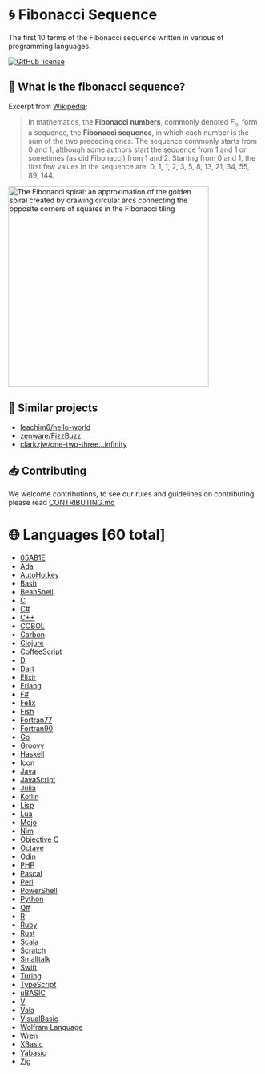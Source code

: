 # 🌀 Fibonacci Sequence

The first 10 terms of the Fibonacci sequence written in various of programming languages.

[![GitHub license](https://img.shields.io/github/license/diamond-ore/Fibonacci-Sequence)](https://img.shields.io/github/license/diamond-ore/Fibonacci-Sequence)

## 🤔 What is the fibonacci sequence?

Excerpt from [Wikipedia](https://en.wikipedia.org/wiki/Fibonacci_sequence):

> In mathematics, the **Fibonacci numbers**, commonly denoted $F_n$, form a sequence, the **Fibonacci sequence**, in which each number is the sum of the two preceding ones. The sequence commonly starts from 0 and 1, although some authors start the sequence from 1 and 1 or sometimes (as did Fibonacci) from 1 and 2. Starting from 0 and 1, the first few values in the sequence are: 0, 1, 1, 2, 3, 5, 8, 13, 21, 34, 55, 89, 144.

<image src="https://upload.wikimedia.org/wikipedia/commons/thumb/b/b9/Fibonacci_Spiral.svg/1920px-Fibonacci_Spiral.svg.png" width="400" alt="The Fibonacci spiral: an approximation of the golden spiral created by drawing circular arcs connecting the opposite corners of squares in the Fibonacci tiling" title="Fibonacci Spiral">

## 🌳 Similar projects

- [leachim6/hello-world](https://github.com/leachim6/hello-world)
- [zenware/FizzBuzz](https://github.com/zenware/FizzBuzz)
- [clarkzjw/one-two-three...infinity](https://github.com/clarkzjw/one-two-three...infinity)

## 📥 Contributing

We welcome contributions, to see our rules and guidelines on contributing please read [CONTRIBUTING.md](CONTRIBUTING.md)

# 🌐 Languages <!-- Languages start -->[60 total]

- [05AB1E](./src/%23/05AB1E)
- [Ada](./src/A/Ada)
- [AutoHotkey](./src/A/AutoHotkey)
- [Bash](./src/B/Bash)
- [BeanShell](./src/B/BeanShell)
- [C](./src/C/C)
- [C#](./src/C/C%23)
- [C++](./src/C/C%2B%2B)
- [COBOL](./src/C/COBOL)
- [Carbon](./src/C/Carbon)
- [Clojure](./src/C/Clojure)
- [CoffeeScript](./src/C/CoffeeScript)
- [D](./src/D/D)
- [Dart](./src/D/Dart)
- [Elixir](./src/E/Elixir)
- [Erlang](./src/E/Erlang)
- [F#](./src/F/F%23)
- [Felix](./src/F/Felix)
- [Fish](./src/F/Fish)
- [Fortran77](./src/F/Fortran77)
- [Fortran90](./src/F/Fortran90)
- [Go](./src/G/Go)
- [Groovy](./src/G/Groovy)
- [Haskell](./src/H/Haskell)
- [Icon](./src/I/Icon)
- [Java](./src/J/Java)
- [JavaScript](./src/J/JavaScript)
- [Julia](./src/J/Julia)
- [Kotlin](./src/K/Kotlin)
- [Lisp](./src/L/Lisp)
- [Lua](./src/L/Lua)
- [Mojo](./src/M/Mojo)
- [Nim](./src/N/Nim)
- [Objective C](./src/O/Objective%20C)
- [Octave](./src/O/Octave)
- [Odin](./src/O/Odin)
- [PHP](./src/P/PHP)
- [Pascal](./src/P/Pascal)
- [Perl](./src/P/Perl)
- [PowerShell](./src/P/PowerShell)
- [Python](./src/P/Python)
- [Q#](./src/Q/Q%23)
- [R](./src/R/R)
- [Ruby](./src/R/Ruby)
- [Rust](./src/R/Rust)
- [Scala](./src/S/Scala)
- [Scratch](./src/S/Scratch)
- [Smalltalk](./src/S/Smalltalk)
- [Swift](./src/S/Swift)
- [Turing](./src/T/Turing)
- [TypeScript](./src/T/TypeScript)
- [uBASIC](./src/U/uBASIC)
- [V](./src/V/V)
- [Vala](./src/V/Vala)
- [VisualBasic](./src/V/VisualBasic)
- [Wolfram Language](./src/W/Wolfram%20Language)
- [Wren](./src/W/Wren)
- [XBasic](./src/X/XBasic)
- [Yabasic](./src/Y/Yabasic)
- [Zig](./src/Z/Zig)

<!-- Languages end -->
